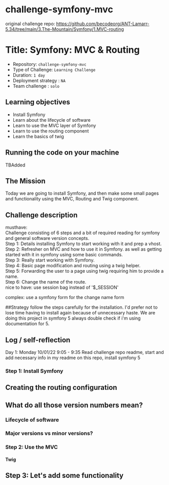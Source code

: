 # challenge-symfony-mvc
original challenge repo: https://github.com/becodeorg/ANT-Lamarr-5.34/tree/main/3.The-Mountain/Symfony/1.MVC-routing

# Title: Symfony: MVC & Routing

- Repository: `challenge-symfony-mvc`
- Type of Challenge: `Learning Challenge`
- Duration: `1 day`
- Deployment strategy : `NA`
- Team challenge : `solo`

## Learning objectives
- Install Symfony
- Learn about the lifecycle of software
- Learn to use the MVC layer of Symfony
- Learn to use the routing component
- Learn the basics of twig

## Running the code on your machine 
TBAdded

## The Mission
Today we are going to install Symfony, and then make some small pages and functionality using the MVC, Routing and Twig component.

## Challenge description
musthave:  
Challenge consisting of 6 steps and a bit of required reading for symfony and general software version concepts.   
Step 1: Details installing Symfony to start working with it and prep a vhost.   
Step 2: Refresher on MVC and how to use it in Symfony. as well as getting started with it in symfony using some basic commands.   
Step 3: Really start working with Symfony.   
Step 4: Basic page modification and routing using a twig helper.  
Step 5: Forwarding the user to a page using twig requiring him to provide a name.   
Step 6: Change the name of the route.   
nice to have: 
use session bag instead of '$_SESSION'

complex: use a symfony form for the change name form 


##Strategy 
follow the steps carefully for the installation. I'd prefer not to lose time having to install again because of unnecessary haste. 
We are doing this project in symfony 5 always double check if i'm using documentation for 5. 


## Log / self-reflection
Day 1: Monday 10/01/22
9:05 - 9:35 Read challenge repo readme, start and add necessary info in my readme on this repo, install symfony 5




### Step 1: Install Symfony
## Creating the routing configuration
## What do all those version numbers mean?
### Lifecycle of software
### Major versions vs minor versions?
### Step 2: Use the MVC
#### Twig
## Step 3: Let's add some functionality
